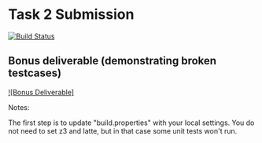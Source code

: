 # Task 2 Submission
[![Build Status](https://travis-ci.org/Yougy/green.svg?branch=master)](https://travis-ci.org/Yougy/green?branch=master)

## Bonus deliverable (demonstrating broken testcases)
[![Bonus Deliverable]](https://travis-ci.org/Yougy/green/builds/407549432)

Notes:

The first step is to update "build.properties" with your local
settings.  You do not need to set z3 and latte, but in that case
some unit tests won't run.
   
